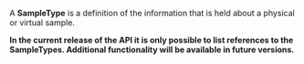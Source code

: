 <a name="sampleTypes"></a>A **SampleType** is a definition of the information that is held about a physical or virtual sample.

**In the current release of the API it is only possible to list references to the SampleTypes. Additional functionality will be available in future versions.**
